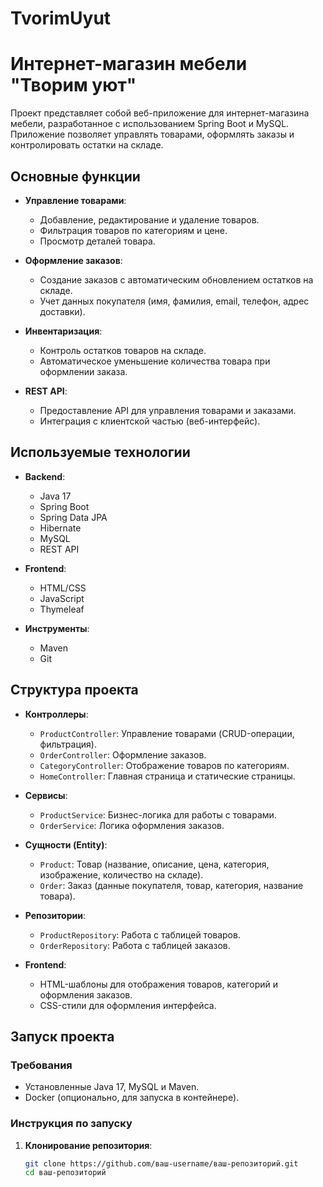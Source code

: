 # TvorimUyut
# Интернет-магазин мебели "Творим уют"

Проект представляет собой веб-приложение для интернет-магазина мебели, разработанное с использованием Spring Boot и MySQL. Приложение позволяет управлять товарами, оформлять заказы и контролировать остатки на складе.

## Основные функции

- **Управление товарами**:
    - Добавление, редактирование и удаление товаров.
    - Фильтрация товаров по категориям и цене.
    - Просмотр деталей товара.

- **Оформление заказов**:
    - Создание заказов с автоматическим обновлением остатков на складе.
    - Учет данных покупателя (имя, фамилия, email, телефон, адрес доставки).

- **Инвентаризация**:
    - Контроль остатков товаров на складе.
    - Автоматическое уменьшение количества товара при оформлении заказа.

- **REST API**:
    - Предоставление API для управления товарами и заказами.
    - Интеграция с клиентской частью (веб-интерфейс).

## Используемые технологии

- **Backend**:
    - Java 17
    - Spring Boot
    - Spring Data JPA
    - Hibernate
    - MySQL
    - REST API

- **Frontend**:
    - HTML/CSS
    - JavaScript
    - Thymeleaf

- **Инструменты**:
    - Maven
    - Git

## Структура проекта

- **Контроллеры**:
    - `ProductController`: Управление товарами (CRUD-операции, фильтрация).
    - `OrderController`: Оформление заказов.
    - `CategoryController`: Отображение товаров по категориям.
    - `HomeController`: Главная страница и статические страницы.

- **Сервисы**:
    - `ProductService`: Бизнес-логика для работы с товарами.
    - `OrderService`: Логика оформления заказов.

- **Сущности (Entity)**:
    - `Product`: Товар (название, описание, цена, категория, изображение, количество на складе).
    - `Order`: Заказ (данные покупателя, товар, категория, название товара).

- **Репозитории**:
    - `ProductRepository`: Работа с таблицей товаров.
    - `OrderRepository`: Работа с таблицей заказов.

- **Frontend**:
    - HTML-шаблоны для отображения товаров, категорий и оформления заказов.
    - CSS-стили для оформления интерфейса.

## Запуск проекта

### Требования

- Установленные Java 17, MySQL и Maven.
- Docker (опционально, для запуска в контейнере).

### Инструкция по запуску

1. **Клонирование репозитория**:
   ```bash
   git clone https://github.com/ваш-username/ваш-репозиторий.git
   cd ваш-репозиторий
